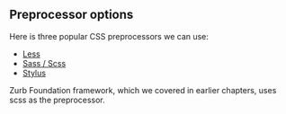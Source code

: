 ## Preprocessor options

Here is three popular CSS preprocessors we can use:

- [Less](http://lesscss.org/)
- [Sass / Scss](http://sass-lang.com/guide)
- [Stylus](http://learnboost.github.io/stylus/)

Zurb Foundation framework, which we covered in earlier chapters, uses scss as the preprocessor.


